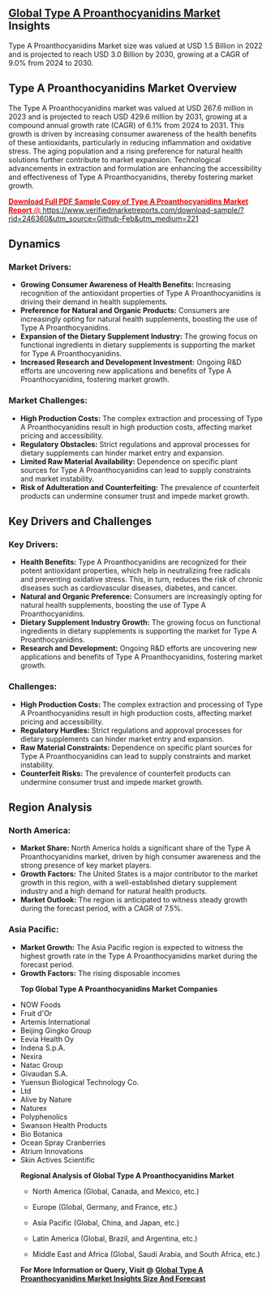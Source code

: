 <h2><a href="https://www.verifiedmarketreports.com/download-sample/?rid=246360&amp;utm_source=Github&amp;utm_medium=221" target="_blank">Global Type A Proanthocyanidins Market</a> Insights</h2><p>Type A Proanthocyanidins Market size was valued at USD 1.5 Billion in 2022 and is projected to reach USD 3.0 Billion by 2030, growing at a CAGR of 9.0% from 2024 to 2030.</p><p> <h2>Type A Proanthocyanidins Market Overview</h2> <p>The Type A Proanthocyanidins market was valued at USD 267.6 million in 2023 and is projected to reach USD 429.6 million by 2031, growing at a compound annual growth rate (CAGR) of 6.1% from 2024 to 2031. This growth is driven by increasing consumer awareness of the health benefits of these antioxidants, particularly in reducing inflammation and oxidative stress. The aging population and a rising preference for natural health solutions further contribute to market expansion. Technological advancements in extraction and formulation are enhancing the accessibility and effectiveness of Type A Proanthocyanidins, thereby fostering market growth. </p> <p><a href="https://www.marketresearchintellect.com/product/global-type-a-proanthocyanidins-market/"><p><span class=""><span style="color: #ff0000;"><strong>Download Full PDF Sample Copy of Type A Proanthocyanidins Market Report</strong> @ </span><a href="https://www.verifiedmarketreports.com/download-sample/?rid=246360&amp;utm_source=Github-Feb&amp;utm_medium=221" target="_blank">https://www.verifiedmarketreports.com/download-sample/?rid=246360&amp;utm_source=Github-Feb&amp;utm_medium=221</a></span></p></a></p> <h2>Dynamics</h2> <h3>Market Drivers:</h3> <ul> <li><strong>Growing Consumer Awareness of Health Benefits:</strong> Increasing recognition of the antioxidant properties of Type A Proanthocyanidins is driving their demand in health supplements. </li> <li><strong>Preference for Natural and Organic Products:</strong> Consumers are increasingly opting for natural health supplements, boosting the use of Type A Proanthocyanidins. </li> <li><strong>Expansion of the Dietary Supplement Industry:</strong> The growing focus on functional ingredients in dietary supplements is supporting the market for Type A Proanthocyanidins. </li> <li><strong>Increased Research and Development Investment:</strong> Ongoing R&D efforts are uncovering new applications and benefits of Type A Proanthocyanidins, fostering market growth. </li> </ul> <h3>Market Challenges:</h3> <ul> <li><strong>High Production Costs:</strong> The complex extraction and processing of Type A Proanthocyanidins result in high production costs, affecting market pricing and accessibility. </li> <li><strong>Regulatory Obstacles:</strong> Strict regulations and approval processes for dietary supplements can hinder market entry and expansion. </li> <li><strong>Limited Raw Material Availability:</strong> Dependence on specific plant sources for Type A Proanthocyanidins can lead to supply constraints and market instability. </li> <li><strong>Risk of Adulteration and Counterfeiting:</strong> The prevalence of counterfeit products can undermine consumer trust and impede market growth. </li> </ul> <h2>Key Drivers and Challenges</h2> <h3>Key Drivers:</h3> <ul> <li><strong>Health Benefits:</strong> Type A Proanthocyanidins are recognized for their potent antioxidant properties, which help in neutralizing free radicals and preventing oxidative stress. This, in turn, reduces the risk of chronic diseases such as cardiovascular diseases, diabetes, and cancer. </li> <li><strong>Natural and Organic Preference:</strong> Consumers are increasingly opting for natural health supplements, boosting the use of Type A Proanthocyanidins. </li> <li><strong>Dietary Supplement Industry Growth:</strong> The growing focus on functional ingredients in dietary supplements is supporting the market for Type A Proanthocyanidins. </li> <li><strong>Research and Development:</strong> Ongoing R&D efforts are uncovering new applications and benefits of Type A Proanthocyanidins, fostering market growth. </li> </ul> <h3>Challenges:</h3> <ul> <li><strong>High Production Costs:</strong> The complex extraction and processing of Type A Proanthocyanidins result in high production costs, affecting market pricing and accessibility. </li> <li><strong>Regulatory Hurdles:</strong> Strict regulations and approval processes for dietary supplements can hinder market entry and expansion. </li> <li><strong>Raw Material Constraints:</strong> Dependence on specific plant sources for Type A Proanthocyanidins can lead to supply constraints and market instability. </li> <li><strong>Counterfeit Risks:</strong> The prevalence of counterfeit products can undermine consumer trust and impede market growth. </li> </ul> <h2>Region Analysis</h2> <h3>North America:</h3> <ul> <li><strong>Market Share:</strong> North America holds a significant share of the Type A Proanthocyanidins market, driven by high consumer awareness and the strong presence of key market players. </li> <li><strong>Growth Factors:</strong> The United States is a major contributor to the market growth in this region, with a well-established dietary supplement industry and a high demand for natural health products. </li> <li><strong>Market Outlook:</strong> The region is anticipated to witness steady growth during the forecast period, with a CAGR of 7.5%. </li> </ul> <h3>Asia Pacific:</h3> <ul> <li><strong>Market Growth:</strong> The Asia Pacific region is expected to witness the highest growth rate in the Type A Proanthocyanidins market during the forecast period. </li> <li><strong>Growth Factors:</strong> The rising disposable incomes</p><p><strong>Top Global Type A Proanthocyanidins Market Companies</strong></p><div data-test-id=""><p><li>NOW Foods</li><li> Fruit d'Or</li><li> Artemis International</li><li> Beijing Gingko Group</li><li> Eevia Health Oy</li><li> Indena S.p.A.</li><li> Nexira</li><li> Natac Group</li><li> Givaudan S.A.</li><li> Yuensun Biological Technology Co.</li><li> Ltd</li><li> Alive by Nature</li><li> Naturex</li><li> Polyphenolics</li><li> Swanson Health Products</li><li> Bio Botanica</li><li> Ocean Spray Cranberries</li><li> Atrium Innovations</li><li> Skin Actives Scientific</li></p><div><strong>Regional Analysis of&nbsp;Global Type A Proanthocyanidins Market</strong></div><ul><li dir="ltr"><p dir="ltr">North America&nbsp;(Global, Canada, and Mexico, etc.)</p></li><li dir="ltr"><p dir="ltr">Europe (Global, Germany, and France, etc.)</p></li><li dir="ltr"><p dir="ltr">Asia Pacific&nbsp;(Global, China, and Japan, etc.)</p></li><li dir="ltr"><p dir="ltr">Latin America&nbsp;(Global, Brazil, and Argentina, etc.)</p></li><li dir="ltr">Middle East and Africa&nbsp;(Global, Saudi Arabia, and South Africa, etc.)</li></ul><p><strong>For More Information or Query, Visit @&nbsp;</strong><strong><a href="https://www.verifiedmarketreports.com/product/type-a-proanthocyanidins-market/?utm_source=Github&amp;utm_medium=221" target="_blank">Global Type A Proanthocyanidins Market Insights Size And Forecast</a></strong></p></div>
